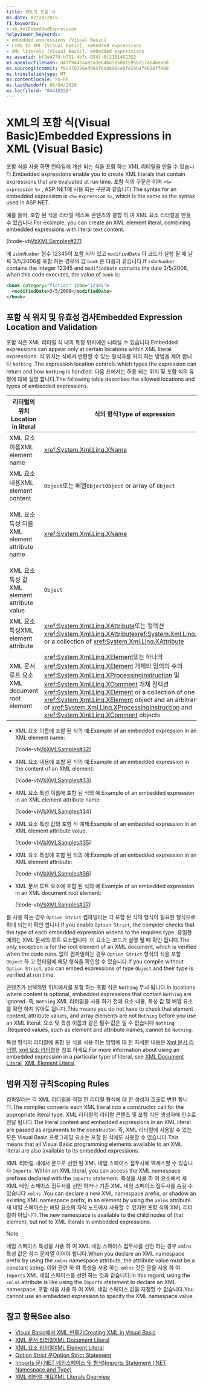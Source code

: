 ```yaml
---
title: XML의 포함 식
ms.date: 07/20/2015
f1_keywords:
- vb.XmlEmbeddedExpression
helpviewer_keywords:
- embedded expressions [Visual Basic]
- LINQ to XML [Visual Basic], embedded expressions
- XML literals [Visual Basic], embedded expressions
ms.assetid: bf2eb779-b751-4b7c-854f-9f2161482352
ms.openlocfilehash: d4ff9442aa82a3eb46d56500159562174646ea58
ms.sourcegitcommit: f8c270376ed905f6a8896ce0fe25b4f4b38ff498
ms.translationtype: MT
ms.contentlocale: ko-KR
ms.lasthandoff: 06/04/2020
ms.locfileid: "84410259"
---
```

# <a name="embedded-expressions-in-xml-visual-basic"></a><span data-ttu-id="3d835-102">XML의 포함 식(Visual Basic)</span><span class="sxs-lookup"><span data-stu-id="3d835-102">Embedded Expressions in XML (Visual Basic)</span></span>
<span data-ttu-id="3d835-103">포함 식을 사용 하면 런타임에 계산 되는 식을 포함 하는 XML 리터럴을 만들 수 있습니다.</span><span class="sxs-lookup"><span data-stu-id="3d835-103">Embedded expressions enable you to create XML literals that contain expressions that are evaluated at run time.</span></span> <span data-ttu-id="3d835-104">포함 식의 구문은 이며 `<%=` `expression` `%>` , ASP.NET에 사용 되는 구문과 같습니다.</span><span class="sxs-lookup"><span data-stu-id="3d835-104">The syntax for an embedded expression is `<%=` `expression` `%>`, which is the same as the syntax used in ASP.NET.</span></span>  
  
 <span data-ttu-id="3d835-105">예를 들어, 포함 된 식을 리터럴 텍스트 콘텐츠와 결합 하 여 XML 요소 리터럴을 만들 수 있습니다.</span><span class="sxs-lookup"><span data-stu-id="3d835-105">For example, you can create an XML element literal, combining embedded expressions with literal text content.</span></span>  
  
 [!code-vb[VbXMLSamples#27](~/samples/snippets/visualbasic/VS_Snippets_VBCSharp/VbXMLSamples/VB/XMLSamples13.vb#27)]  
  
 <span data-ttu-id="3d835-106">에 `isbnNumber` 정수 12345이 포함 되어 있고 `modifiedDate` 이 코드가 실행 될 때 날짜 3/5/2006를 포함 하는 경우의 값 `book` 은 다음과 같습니다.</span><span class="sxs-lookup"><span data-stu-id="3d835-106">If `isbnNumber` contains the integer 12345 and `modifiedDate` contains the date 3/5/2006, when this code executes, the value of `book` is:</span></span>  
  
```xml  
<book category="fiction" isbn="12345">  
  <modifiedDate>3/5/2006</modifiedDate>  
</book>  
```  
  
## <a name="embedded-expression-location-and-validation"></a><span data-ttu-id="3d835-107">포함 식 위치 및 유효성 검사</span><span class="sxs-lookup"><span data-stu-id="3d835-107">Embedded Expression Location and Validation</span></span>  
 <span data-ttu-id="3d835-108">포함 식은 XML 리터럴 식 내의 특정 위치에만 나타날 수 있습니다.</span><span class="sxs-lookup"><span data-stu-id="3d835-108">Embedded expressions can appear only at certain locations within XML literal expressions.</span></span> <span data-ttu-id="3d835-109">식 위치는 식에서 반환할 수 있는 형식과를 처리 하는 방법을 제어 합니다 `Nothing` .</span><span class="sxs-lookup"><span data-stu-id="3d835-109">The expression location controls which types the expression can return and how `Nothing` is handled.</span></span> <span data-ttu-id="3d835-110">다음 표에서는 허용 되는 위치 및 포함 식의 유형에 대해 설명 합니다.</span><span class="sxs-lookup"><span data-stu-id="3d835-110">The following table describes the allowed locations and types of embedded expressions.</span></span>  
  
|<span data-ttu-id="3d835-111">리터럴의 위치</span><span class="sxs-lookup"><span data-stu-id="3d835-111">Location in literal</span></span>|<span data-ttu-id="3d835-112">식의 형식</span><span class="sxs-lookup"><span data-stu-id="3d835-112">Type of expression</span></span>|<span data-ttu-id="3d835-113">처리`Nothing`</span><span class="sxs-lookup"><span data-stu-id="3d835-113">Handling of `Nothing`</span></span>|  
|---|---|---|  
|<span data-ttu-id="3d835-114">XML 요소 이름</span><span class="sxs-lookup"><span data-stu-id="3d835-114">XML element name</span></span>|<xref:System.Xml.Linq.XName>|<span data-ttu-id="3d835-115">오류</span><span class="sxs-lookup"><span data-stu-id="3d835-115">Error</span></span>|  
|<span data-ttu-id="3d835-116">XML 요소 내용</span><span class="sxs-lookup"><span data-stu-id="3d835-116">XML element content</span></span>|<span data-ttu-id="3d835-117">`Object`또는 배열`Object`</span><span class="sxs-lookup"><span data-stu-id="3d835-117">`Object` or array of `Object`</span></span>|<span data-ttu-id="3d835-118">무시됨</span><span class="sxs-lookup"><span data-stu-id="3d835-118">Ignored</span></span>|  
|<span data-ttu-id="3d835-119">XML 요소 특성 이름</span><span class="sxs-lookup"><span data-stu-id="3d835-119">XML element attribute name</span></span>|<xref:System.Xml.Linq.XName>|<span data-ttu-id="3d835-120">특성 값이 없는 경우 오류가 발생 합니다.`Nothing`</span><span class="sxs-lookup"><span data-stu-id="3d835-120">Error, unless the attribute value is also `Nothing`</span></span>|  
|<span data-ttu-id="3d835-121">XML 요소 특성 값</span><span class="sxs-lookup"><span data-stu-id="3d835-121">XML element attribute value</span></span>|`Object`|<span data-ttu-id="3d835-122">특성 선언이 무시 되었습니다.</span><span class="sxs-lookup"><span data-stu-id="3d835-122">Attribute declaration ignored</span></span>|  
|<span data-ttu-id="3d835-123">XML 요소 특성</span><span class="sxs-lookup"><span data-stu-id="3d835-123">XML element attribute</span></span>|<span data-ttu-id="3d835-124"><xref:System.Xml.Linq.XAttribute>또는 컬렉션<xref:System.Xml.Linq.XAttribute></span><span class="sxs-lookup"><span data-stu-id="3d835-124"><xref:System.Xml.Linq.XAttribute> or a collection of <xref:System.Xml.Linq.XAttribute></span></span>|<span data-ttu-id="3d835-125">무시됨</span><span class="sxs-lookup"><span data-stu-id="3d835-125">Ignored</span></span>|  
|<span data-ttu-id="3d835-126">XML 문서 루트 요소</span><span class="sxs-lookup"><span data-stu-id="3d835-126">XML document root element</span></span>|<span data-ttu-id="3d835-127"><xref:System.Xml.Linq.XElement>또는 하나의 <xref:System.Xml.Linq.XElement> 개체와 임의의 수의 <xref:System.Xml.Linq.XProcessingInstruction> 및 <xref:System.Xml.Linq.XComment> 개체 컬렉션</span><span class="sxs-lookup"><span data-stu-id="3d835-127"><xref:System.Xml.Linq.XElement> or a collection of one <xref:System.Xml.Linq.XElement> object and an arbitrary number of <xref:System.Xml.Linq.XProcessingInstruction> and <xref:System.Xml.Linq.XComment> objects</span></span>|<span data-ttu-id="3d835-128">무시됨</span><span class="sxs-lookup"><span data-stu-id="3d835-128">Ignored</span></span>|  
  
- <span data-ttu-id="3d835-129">XML 요소 이름에 포함 된 식의 예:</span><span class="sxs-lookup"><span data-stu-id="3d835-129">Example of an embedded expression in an XML element name:</span></span>  
  
     [!code-vb[VbXMLSamples#32](~/samples/snippets/visualbasic/VS_Snippets_VBCSharp/VbXMLSamples/VB/XMLSamples13.vb#32)]  
  
- <span data-ttu-id="3d835-130">XML 요소 내용에 포함 된 식의 예:</span><span class="sxs-lookup"><span data-stu-id="3d835-130">Example of an embedded expression in the content of an XML element:</span></span>  
  
     [!code-vb[VbXMLSamples#33](~/samples/snippets/visualbasic/VS_Snippets_VBCSharp/VbXMLSamples/VB/XMLSamples13.vb#33)]  
  
- <span data-ttu-id="3d835-131">XML 요소 특성 이름에 포함 된 식의 예:</span><span class="sxs-lookup"><span data-stu-id="3d835-131">Example of an embedded expression in an XML element attribute name:</span></span>  
  
     [!code-vb[VbXMLSamples#34](~/samples/snippets/visualbasic/VS_Snippets_VBCSharp/VbXMLSamples/VB/XMLSamples13.vb#34)]  
  
- <span data-ttu-id="3d835-132">XML 요소 특성 값의 포함 식 예제:</span><span class="sxs-lookup"><span data-stu-id="3d835-132">Example of an embedded expression in an XML element attribute value:</span></span>  
  
     [!code-vb[VbXMLSamples#35](~/samples/snippets/visualbasic/VS_Snippets_VBCSharp/VbXMLSamples/VB/XMLSamples13.vb#35)]  
  
- <span data-ttu-id="3d835-133">XML 요소 특성에 포함 된 식의 예:</span><span class="sxs-lookup"><span data-stu-id="3d835-133">Example of an embedded expression in an XML element attribute:</span></span>  
  
     [!code-vb[VbXMLSamples#36](~/samples/snippets/visualbasic/VS_Snippets_VBCSharp/VbXMLSamples/VB/XMLSamples13.vb#36)]  
  
- <span data-ttu-id="3d835-134">XML 문서 루트 요소에 포함 된 식의 예:</span><span class="sxs-lookup"><span data-stu-id="3d835-134">Example of an embedded expression in an XML document root element:</span></span>  
  
     [!code-vb[VbXMLSamples#37](~/samples/snippets/visualbasic/VS_Snippets_VBCSharp/VbXMLSamples/VB/XMLSamples13.vb#37)]  
  
 <span data-ttu-id="3d835-135">를 사용 하는 경우 `Option Strict` 컴파일러는 각 포함 된 식의 형식이 필요한 형식으로 확대 되는지 확인 합니다.</span><span class="sxs-lookup"><span data-stu-id="3d835-135">If you enable `Option Strict`, the compiler checks that the type of each embedded expression widens to the required type.</span></span> <span data-ttu-id="3d835-136">유일한 예외는 XML 문서의 루트 요소입니다 .이 요소는 코드가 실행 될 때 확인 됩니다.</span><span class="sxs-lookup"><span data-stu-id="3d835-136">The only exception is for the root element of an XML document, which is verified when the code runs.</span></span> <span data-ttu-id="3d835-137">없이 컴파일하는 경우 `Option Strict` 형식의 식을 포함 `Object` 하 고 런타임에 해당 형식을 확인할 수 있습니다.</span><span class="sxs-lookup"><span data-stu-id="3d835-137">If you compile without `Option Strict`, you can embed expressions of type `Object` and their type is verified at run time.</span></span>  
  
 <span data-ttu-id="3d835-138">콘텐츠가 선택적인 위치에서를 포함 하는 포함 식은 `Nothing` 무시 됩니다.</span><span class="sxs-lookup"><span data-stu-id="3d835-138">In locations where content is optional, embedded expressions that contain `Nothing` are ignored.</span></span> <span data-ttu-id="3d835-139">즉, `Nothing` XML 리터럴을 사용 하기 전에 요소 내용, 특성 값 및 배열 요소를 확인 하지 않아도 됩니다.</span><span class="sxs-lookup"><span data-stu-id="3d835-139">This means you do not have to check that element content, attribute values, and array elements are not `Nothing` before you use an XML literal.</span></span> <span data-ttu-id="3d835-140">요소 및 특성 이름과 같은 필수 값은 일 수 없습니다 `Nothing` .</span><span class="sxs-lookup"><span data-stu-id="3d835-140">Required values, such as element and attribute names, cannot be `Nothing`.</span></span>  
  
 <span data-ttu-id="3d835-141">특정 형식의 리터럴에 포함 된 식을 사용 하는 방법에 대 한 자세한 내용은 [Xml 문서 리터럴](../../../language-reference/xml-literals/xml-document-literal.md), [xml 요소 리터럴](../../../language-reference/xml-literals/xml-element-literal.md)을 참조 하세요.</span><span class="sxs-lookup"><span data-stu-id="3d835-141">For more information about using an embedded expression in a particular type of literal, see [XML Document Literal](../../../language-reference/xml-literals/xml-document-literal.md), [XML Element Literal](../../../language-reference/xml-literals/xml-element-literal.md).</span></span>  
  
## <a name="scoping-rules"></a><span data-ttu-id="3d835-142">범위 지정 규칙</span><span class="sxs-lookup"><span data-stu-id="3d835-142">Scoping Rules</span></span>  
 <span data-ttu-id="3d835-143">컴파일러는 각 XML 리터럴을 적절 한 리터럴 형식에 대 한 생성자 호출로 변환 합니다.</span><span class="sxs-lookup"><span data-stu-id="3d835-143">The compiler converts each XML literal into a constructor call for the appropriate literal type.</span></span> <span data-ttu-id="3d835-144">XML 리터럴의 리터럴 콘텐츠 및 포함 식은 생성자에 인수로 전달 됩니다.</span><span class="sxs-lookup"><span data-stu-id="3d835-144">The literal content and embedded expressions in an XML literal are passed as arguments to the constructor.</span></span> <span data-ttu-id="3d835-145">즉, XML 리터럴에 사용할 수 있는 모든 Visual Basic 프로그래밍 요소는 포함 된 식에도 사용할 수 있습니다.</span><span class="sxs-lookup"><span data-stu-id="3d835-145">This means that all Visual Basic programming elements available to an XML literal are also available to its embedded expressions.</span></span>  
  
 <span data-ttu-id="3d835-146">XML 리터럴 내에서 문으로 선언 된 XML 네임 스페이스 접두사에 액세스할 수 있습니다 `Imports` .</span><span class="sxs-lookup"><span data-stu-id="3d835-146">Within an XML literal, you can access the XML namespace prefixes declared with the `Imports` statement.</span></span> <span data-ttu-id="3d835-147">특성을 사용 하 여 요소에서 새 XML 네임 스페이스 접두사를 선언 하거나 기존 XML 네임 스페이스 접두사를 숨길 수 있습니다 `xmlns` .</span><span class="sxs-lookup"><span data-stu-id="3d835-147">You can declare a new XML namespace prefix, or shadow an existing XML namespace prefix, in an element by using the `xmlns` attribute.</span></span> <span data-ttu-id="3d835-148">새 네임 스페이스는 해당 요소의 자식 노드에서 사용할 수 있지만 포함 식의 XML 리터럴이 아닙니다.</span><span class="sxs-lookup"><span data-stu-id="3d835-148">The new namespace is available to the child nodes of that element, but not to XML literals in embedded expressions.</span></span>  
  
> [!NOTE]
> <span data-ttu-id="3d835-149">네임 스페이스 특성을 사용 하 여 XML 네임 스페이스 접두사를 선언 하는 경우 `xmlns` 특성 값은 상수 문자열 이어야 합니다.</span><span class="sxs-lookup"><span data-stu-id="3d835-149">When you declare an XML namespace prefix by using the `xmlns` namespace attribute, the attribute value must be a constant string.</span></span> <span data-ttu-id="3d835-150">이와 관련 하 여 특성을 사용 하는 `xmlns` 것은 문을 사용 하 여 `Imports` XML 네임 스페이스를 선언 하는 것과 같습니다.</span><span class="sxs-lookup"><span data-stu-id="3d835-150">In this regard, using the `xmlns` attribute is like using the `Imports` statement to declare an XML namespace.</span></span> <span data-ttu-id="3d835-151">포함 식을 사용 하 여 XML 네임 스페이스 값을 지정할 수 없습니다.</span><span class="sxs-lookup"><span data-stu-id="3d835-151">You cannot use an embedded expression to specify the XML namespace value.</span></span>  
  
## <a name="see-also"></a><span data-ttu-id="3d835-152">참고 항목</span><span class="sxs-lookup"><span data-stu-id="3d835-152">See also</span></span>

- [<span data-ttu-id="3d835-153">Visual Basic에서 XML 만들기</span><span class="sxs-lookup"><span data-stu-id="3d835-153">Creating XML in Visual Basic</span></span>](creating-xml.md)
- [<span data-ttu-id="3d835-154">XML 문서 리터럴</span><span class="sxs-lookup"><span data-stu-id="3d835-154">XML Document Literal</span></span>](../../../language-reference/xml-literals/xml-document-literal.md)
- [<span data-ttu-id="3d835-155">XML 요소 리터럴</span><span class="sxs-lookup"><span data-stu-id="3d835-155">XML Element Literal</span></span>](../../../language-reference/xml-literals/xml-element-literal.md)
- [<span data-ttu-id="3d835-156">Option Strict 문</span><span class="sxs-lookup"><span data-stu-id="3d835-156">Option Strict Statement</span></span>](../../../language-reference/statements/option-strict-statement.md)
- [<span data-ttu-id="3d835-157">Imports 문(.NET 네임스페이스 및 형식)</span><span class="sxs-lookup"><span data-stu-id="3d835-157">Imports Statement (.NET Namespace and Type)</span></span>](../../../language-reference/statements/imports-statement-net-namespace-and-type.md)
- [<span data-ttu-id="3d835-158">XML 리터럴 개요</span><span class="sxs-lookup"><span data-stu-id="3d835-158">XML Literals Overview</span></span>](xml-literals-overview.md)
